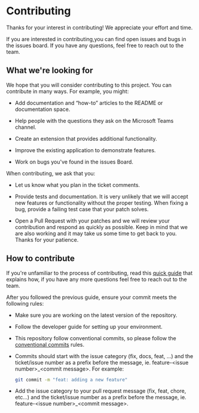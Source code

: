 # Contributing

Thanks for your interest in contributing! We appreciate your effort and time.

If you are interested in contributing,you can find open issues and bugs in the issues board. If you have any questions, feel free to reach out to the team.

## What we're looking for

We hope that you will consider contributing to this project. You can contribute in many ways. For example, you might:

- Add documentation and “how-to” articles to the README or documentation space.

- Help people with the questions they ask on the Microsoft Teams channel.

- Create an extension that provides additional functionality.

- Improve the existing application to demonstrate features.

- Work on bugs you've found in the issues Board.

When contributing, we ask that you:

- Let us know what you plan in the ticket comments.

- Provide tests and documentation. It is very unlikely that we will accept new features or functionality without the proper testing. When fixing a bug, provide a failing test case that your patch solves.

- Open a Pull Request with your patches and we will review your contribution and respond as quickly as possible. Keep in mind that we are also working and it may take us some time to get back to you. Thanks for your patience.

## How to contribute

If you're unfamiliar to the process of contributing, read this [quick guide](https://github.com/Roshanjossey/first-contributions) that explains how, if you have any more questions feel free to reach out to the team.

After you followed the previous guide, ensure your commit meets the following rules:

- Make sure you are working on the latest version of the repository.
- Follow the developer guide for setting up your environment.
- This repository follow conventional commits, so please follow the [conventional commits](https://www.conventionalcommits.org/en/v1.0.0/) rules.
- Commits should start with the issue category (fix, docs, feat, ...) and the ticket/issue number as a prefix before the message, ie. feature-\<issue number>\_\<commit message>.
  For example:

  ```bash
  git commit -m "feat: adding a new feature"
  ```

- Add the issue category to your pull request message (fix, feat, chore, etc...) and the ticket/issue number as a prefix before the message, ie. feature-\<issue number>\_\<commit message>.
